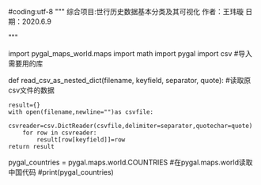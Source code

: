 #coding:utf-8
"""
综合项目:世行历史数据基本分类及其可视化
作者：王玮璇
日期：2020.6.9

"""

import pygal_maps_world.maps
import math
import pygal
import csv #导入需要用的库


def read_csv_as_nested_dict(filename, keyfield, separator, quote): #读取原csv文件的数据
    
    result={}
    with open(filename,newline="")as csvfile:
        csvreader=csv.DictReader(csvfile,delimiter=separator,quotechar=quote)
        for row in csvreader:
            result[row[keyfield]]=row
    return result
   


pygal_countries = pygal.maps.world.COUNTRIES #在pygal.maps.world读取中国代码
#print(pygal_countries)
